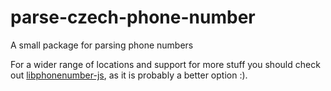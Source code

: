 # parse-czech-phone-number
A small package for parsing phone numbers

For a wider range of locations and support for more stuff you should check out [libphonenumber-js](https://www.npmjs.com/package/libphonenumber-js), as it is probably a better option :).
